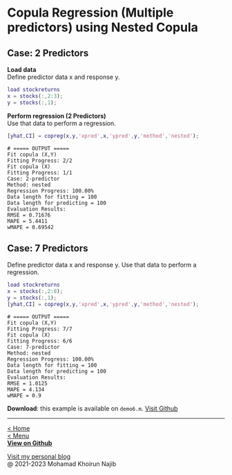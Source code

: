 # Copula Regression (Multiple predictors) using Nested Copula

## Case: 2 Predictors

**Load data**\
Define predictor data x and response y.

```matlab
load stockreturns
x = stocks(:,2:3);
y = stocks(:,1);
```

**Perform regression (2 Predictors)**\
Use that data to perform a regression.

```matlab
[yhat,CI] = copreg(x,y,'xpred',x,'ypred',y,'method','nested');
```

```plaintext
# ===== OUTPUT =====
Fit copula (X,Y)
Fitting Progress: 2/2
Fit copula (X)
Fitting Progress: 1/1
Case: 2-predictor
Method: nested
Regression Progress: 100.00%
Data length for fitting = 100
Data length for predicting = 100
Evaluation Results:
RMSE = 0.71676
MAPE = 5.4411
wMAPE = 0.69542
```

## Case: 7 Predictors

Define predictor data x and response y. Use that data to perform a regression.

```matlab
load stockreturns
x = stocks(:,2:8);
y = stocks(:,1);
[yhat,CI] = copreg(x,y,'xpred',x,'ypred',y,'method','nested');
```

```plaintext
# ===== OUTPUT =====
Fit copula (X,Y)
Fitting Progress: 7/7
Fit copula (X)
Fitting Progress: 6/6
Case: 7-predictor
Method: nested
Regression Progress: 100.00%
Data length for fitting = 100
Data length for predicting = 100
Evaluation Results:
RMSE = 1.0125
MAPE = 4.134
wMAPE = 0.9
```

**Download**: this example is available on `demo6.m`. [Visit Github](https://github.com/mkhoirun-najiboi/mycopula)

---
[< Home](home.md)\
[< Menu](home.md#menu)\
[**View on Github**](https://github.com/mkhoirun-najiboi/mycopula)

[Visit my personal blog](https://emkanajib.blogspot.com/)\
@ 2021-2023 Mohamad Khoirun Najib
